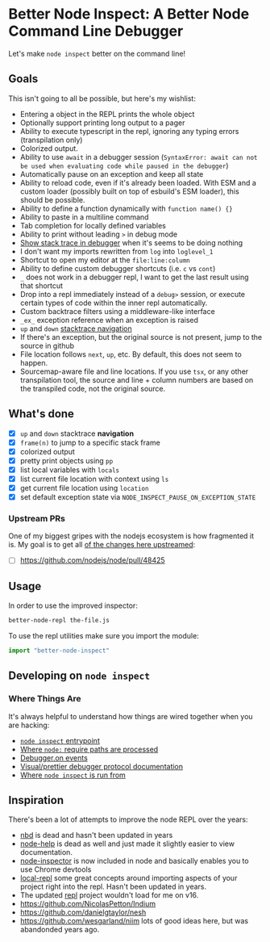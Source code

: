 # Better Node Inspect: A Better Node Command Line Debugger 

Let's make `node inspect` better on the command line!

## Goals

This isn't going to all be possible, but here's my wishlist:

* Entering a object in the REPL prints the whole object
* Optionally support printing long output to a pager
* Ability to execute typescript in the repl, ignoring any typing errors (transpilation only)
* Colorized output.
* Ability to use `await` in a debugger session (`SyntaxError: await can not be used when evaluating code while paused in the debugger`)
* Automatically pause on an exception and keep all state
* Ability to reload code, even if it's already been loaded. With ESM and a custom loader (possibly built on top of esbuild's ESM loader), this should be possible.
* Ability to define a function dynamically with `function name() {}`
* Ability to paste in a multiline command
* Tab completion for locally defined variables
* Ability to print without leading `>` in debug mode
* [Show stack trace in debugger](https://github.com/nodejs/help/issues/4039) when it's seems to be doing nothing
* I don't want my imports rewritten from `log` into `loglevel_1`
* Shortcut to open my editor at the `file:line:column`
* Ability to define custom debugger shortcuts (i.e. `c` vs `cont`)
* `_` does not work in a debugger repl, I want to get the last result using that shortcut
* Drop into a repl immediately instead of a `debug>` session, or execute certain types of code within the inner repl automatically.
* Custom backtrace filters using a middleware-like interface
* `_ex_` exception reference when an exception is raised
* `up` and `down` [stacktrace navigation](https://stackoverflow.com/questions/33769082/how-to-move-up-down-stack-frames-using-node-js-built-in-debugger)
* If there's an exception, but the original source is not present, jump to the source in github
* File location follows `next`, `up`, etc. By default, this does not seem to happen.
* Sourcemap-aware file and line locations. If you use `tsx`, or any other transpilation tool, the source and line + column numbers are based on the transpiled code, not the original source.

## What's done

- [x] `up` and `down` stacktrace **navigation**
- [x] `frame(n)` to jump to a specific stack frame
- [x] colorized output
- [x] pretty print objects using `pp`
- [x] list local variables with `locals`
- [x] list current file location with context using `ls`
- [x] get current file location using `location`
- [x] set default exception state via `NODE_INSPECT_PAUSE_ON_EXCEPTION_STATE`

### Upstream PRs

One of my biggest gripes with the nodejs ecosystem is how fragmented it is. My goal is to get all [of the changes here upstreamed](https://github.com/nodejs/node/pulls?q=is%3Apr+author%3Ailoveitaly):

- [ ] https://github.com/nodejs/node/pull/48425

## Usage

In order to use the improved inspector:

```bash
better-node-repl the-file.js
```

To use the repl utilities make sure you import the module:

```javascript
import "better-node-inspect"
```

## Developing on `node inspect`

### Where Things Are

It's always helpful to understand how things are wired together when you are hacking:

- [`node inspect` entrypoint](https://github.com/iloveitaly/node/blob/6144954c95d96146a3360c93310d9de562721ea0/lib/internal/main/inspect.js#L1)
- [Where `node:` require paths are processed](https://github.com/iloveitaly/node/blob/6144954c95d96146a3360c93310d9de562721ea0/lib/internal/modules/cjs/loader.js#L911)
- [Debugger.on events](https://github.com/iloveitaly/node/blob/6144954c95d96146a3360c93310d9de562721ea0/deps/v8/include/js_protocol-1.3.json#L771)
- [Visual/prettier debugger protocol documentation](https://chromedevtools.github.io/devtools-protocol/1-3/Runtime/)
- [Where `node inspect` is run from](https://github.com/iloveitaly/node/blob/6144954c95d96146a3360c93310d9de562721ea0/lib/internal/main/inspect.js#L17)

## Inspiration

There's been a lot of attempts to improve the node REPL over the years:

* [nbd](https://github.com/GoogleChromeLabs/ndb) is dead and hasn't been updated in years
* [node-help](https://github.com/foundling/node-help) is dead as well and just made it slightly easier to view documentation.
* [node-inspector](https://github.com/node-inspector/node-inspector) is now included in node and basically enables you to use Chrome devtools
* [local-repl](https://github.com/sloria/local-repl) some great concepts around importing aspects of your project right into the repl. Hasn't been updated in years.
* The updated [repl](https://github.com/nodejs/repl) project wouldn't load for me on v16.
* https://github.com/NicolasPetton/Indium
* https://github.com/danielgtaylor/nesh
* https://github.com/wesgarland/niim lots of good ideas here, but was abandonded years ago.
